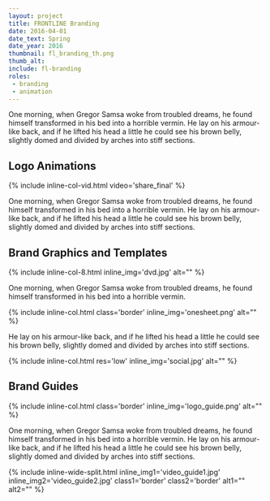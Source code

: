 ```yaml
---
layout: project
title: FRONTLINE Branding
date: 2016-04-01
date_text: Spring
date_year: 2016
thumbnail: fl_branding_th.png
thumb_alt: 
include: fl-branding
roles: 
 - branding
 - animation
---
```


One morning, when Gregor Samsa woke from troubled dreams, he found himself transformed in his bed into a horrible vermin. He lay on his armour-like back, and if he lifted his head a little he could see his brown belly, slightly domed and divided by arches into stiff sections.

## Logo Animations

{% include inline-col-vid.html video='share_final' %}

One morning, when Gregor Samsa woke from troubled dreams, he found himself transformed in his bed into a horrible vermin. He lay on his armour-like back, and if he lifted his head a little he could see his brown belly, slightly domed and divided by arches into stiff sections.

## Brand Graphics and Templates

{% include inline-col-8.html inline_img='dvd.jpg' alt="" %}

One morning, when Gregor Samsa woke from troubled dreams, he found himself transformed in his bed into a horrible vermin.

{% include inline-col.html class='border' inline_img='onesheet.png' alt="" %}

He lay on his armour-like back, and if he lifted his head a little he could see his brown belly, slightly domed and divided by arches into stiff sections.

{% include inline-col.html res='low' inline_img='social.jpg' alt="" %}

## Brand Guides

{% include inline-col.html class='border' inline_img='logo_guide.png' alt="" %}

One morning, when Gregor Samsa woke from troubled dreams, he found himself transformed in his bed into a horrible vermin. He lay on his armour-like back, and if he lifted his head a little he could see his brown belly, slightly domed and divided by arches into stiff sections.

{% include inline-wide-split.html inline_img1='video_guide1.jpg' inline_img2='video_guide2.jpg' class1='border' class2='border' alt1="" alt2="" %}

